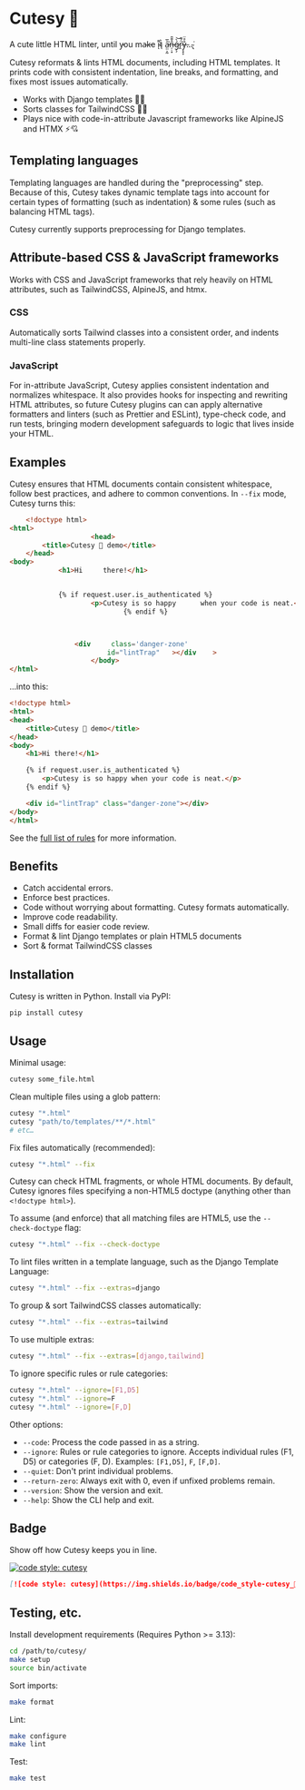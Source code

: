 # Cutesy 🥰

A cute little HTML linter, until y̵ou ma̴k̵e i̴͌ͅt̴̖̀ a̵̤̤͕̰͐̅͘͘n̶̦̣͙̑̌̆̄ǵ̷̗̗̀͝r̷̭̈́͂͘ẙ̶͔̟̞̊̈…̴̢͘

Cutesy reformats & lints HTML documents, including HTML templates. It prints code with consistent indentation, line breaks, and formatting, and fixes most issues automatically.

- Works with Django templates 🐍💕
- Sorts classes for TailwindCSS 💖✨
- Plays nice with code-in-attribute Javascript frameworks like AlpineJS and HTMX ⚡💘

## Templating languages

Templating languages are handled during the "preprocessing" step. Because of this, Cutesy takes dynamic template tags into account for certain types of formatting (such as indentation) & some rules (such as balancing HTML tags).

Cutesy currently supports preprocessing for Django templates.

## Attribute-based CSS & JavaScript frameworks

Works with CSS and JavaScript frameworks that rely heavily on HTML attributes, such as TailwindCSS, AlpineJS, and htmx.

### CSS

Automatically sorts Tailwind classes into a consistent order, and indents multi-line class statements properly.

### JavaScript

For in-attribute JavaScript, Cutesy applies consistent indentation and normalizes whitespace. It also provides hooks for inspecting and rewriting HTML attributes, so future Cutesy plugins can can apply alternative formatters and linters (such as Prettier and ESLint), type-check code, and run tests, bringing modern development safeguards to logic that lives inside your HTML.

## Examples

Cutesy ensures that HTML documents contain consistent whitespace, follow best practices, and adhere to common conventions. In `--fix` mode, Cutesy turns this:

```html
    <!doctype html>
<html>
                    <head>
        <title>Cutesy 🥰 demo</title>
    </head>
<body>
            <h1>Hi     there!</h1>


            {% if request.user.is_authenticated %}
                    <p>Cutesy is so happy      when your code is neat.</p>
                            {% endif %}



                <div     class='danger-zone'
                        id="lintTrap"   ></div    >
                    </body>
</html>
```

…into this:

```html
<!doctype html>
<html>
<head>
    <title>Cutesy 🥰 demo</title>
</head>
<body>
    <h1>Hi there!</h1>

    {% if request.user.is_authenticated %}
        <p>Cutesy is so happy when your code is neat.</p>
    {% endif %}

    <div id="lintTrap" class="danger-zone"></div>
</body>
</html>
```

See the [full list of rules](docs/rules.md) for more information.

## Benefits

- Catch accidental errors.
- Enforce best practices.
- Code without worrying about formatting. Cutesy formats automatically.
- Improve code readability.
- Small diffs for easier code review.
- Format & lint Django templates or plain HTML5 documents
- Sort & format TailwindCSS classes

## Installation

Cutesy is written in Python. Install via PyPI:

    pip install cutesy

## Usage

Minimal usage:
```bash
cutesy some_file.html
```

Clean multiple files using a glob pattern:
```bash
cutesy "*.html"
cutesy "path/to/templates/**/*.html"
# etc…
```

Fix files automatically (recommended):
```bash
cutesy "*.html" --fix
```

Cutesy can check HTML fragments, or whole HTML documents. By default, Cutesy ignores files specifying a non-HTML5 doctype (anything other than `<!doctype html>`).

To assume (and enforce) that all matching files are HTML5, use the `--check-doctype` flag:
```bash
cutesy "*.html" --fix --check-doctype
```

To lint files written in a template language, such as the Django Template Language:
```bash
cutesy "*.html" --fix --extras=django
```

To group & sort TailwindCSS classes automatically:
```bash
cutesy "*.html" --fix --extras=tailwind
```

To use multiple extras:
```bash
cutesy "*.html" --fix --extras=[django,tailwind]
```

To ignore specific rules or rule categories:
```bash
cutesy "*.html" --ignore=[F1,D5]
cutesy "*.html" --ignore=F
cutesy "*.html" --ignore=[F,D]
```

Other options:

- `--code`: Process the code passed in as a string.
- `--ignore`: Rules or rule categories to ignore. Accepts individual rules (F1, D5) or categories (F, D). Examples: `[F1,D5]`, `F`, `[F,D]`.
- `--quiet`: Don't print individual problems.
- `--return-zero`: Always exit with 0, even if unfixed problems remain.
- `--version`: Show the version and exit.
- `--help`: Show the CLI help and exit.


## Badge

Show off how Cutesy keeps you in line.

[![code style: cutesy](https://img.shields.io/badge/code_style-cutesy_🥰-f34e5d.svg?style=flat)](https://github.com/chasefinch/cutesy)

```md
[![code style: cutesy](https://img.shields.io/badge/code_style-cutesy_🥰-f34e5d.svg?style=flat)](https://github.com/chasefinch/cutesy)
```

## Testing, etc.

Install development requirements (Requires Python >= 3.13):
```bash
cd /path/to/cutesy/
make setup
source bin/activate
```

Sort imports:
```bash
make format
```

Lint:
```bash
make configure
make lint
```

Test:
```bash
make test
```
